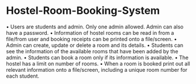 # Hostel-Room-Booking-System
• Users are students and admin. Only one admin allowed. Admin can also
have a password.
• Information of hostel rooms can be read in from a file/from user and booking
receipts can be printed onto a file/screen.
• Admin can create, update or delete a room and its details.
• Students can see the information of the available rooms that have been added
by the admin.
• Students can book a room only if its information is available.
• The hostel has a limit on number of rooms.
• When a room is booked print out all relevant information onto a file/screen,
including a unique room number for each student.
